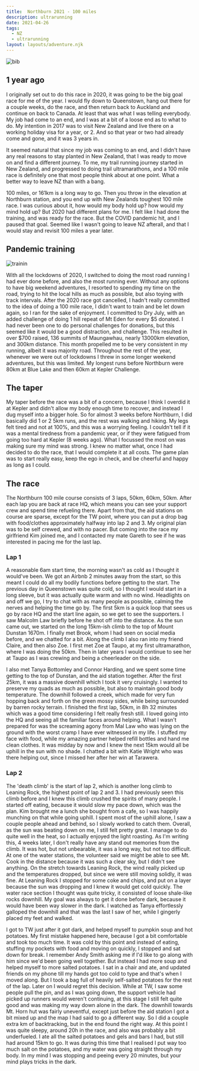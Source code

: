 ```yaml
---
title:  Northburn 2021 - 100 miles
description: ultrarunning
date: 2021-04-26
tags:
  - NZ
  - ultrarunning
layout: layouts/adventure.njk
---
```


![bib](https://lh3.googleusercontent.com/OUViZjPp4-g1nDDzp2p4Lnyig8yGj1bwlrOAz-ao_LOnS81AplUKoEdjq29hQR_3GgNrPCII5i2PxLAhMDL3Uuyw1OQtA94rbuMJ8SUV_eiCp6JvFzW6N9YTU6B-pADw9et_oUwZthZWBbVx0IGbyWxs6cqBvkizsz_fmg3yvGgi5B2Swfm0jUVhotSiunAy5Qe1e-c65kIGySeMikL0UMJ2X14_x95Z5NfztfP215NM2pyZKiki-uVBFWL2S0I--ujrmIPg0-1mqjaywrQMJbyMiMeJwENIQ1sk5YHHszRghSTyaKHRUU3Yi2dUigsxGA2Yx9tFwkxn2hFuwM-Vih1JruWQrcSQEri_yrmKbWEFB9-OqfZD-Lv-WJo5VfEOGOdcGm1mcd5DvR8I5fmUk7GRmn9NneUwuEIJrQqJRZAT6pTT7bx1Qh-JhGjgb2ICIqPF3F9svLWFbsCvWIir-n86WG15DCkwkNweffGdqr2xju64gsdTFohX7hT6FXZeO9zsEOtUNATM9laIK1lhyZYJRJiIloD7uwL8gIjEXA7z-40Bjs51h-w8D_QVGtHwnQpcrzlBLisCnve2oGFXbk239jrINAyMfJrYtHRgkzWKwYZY4vzGqzM1a1QBjoW3VMuoisN-6z4mlDX5mHrhstIyF7R4GjERTNdhaHoIC31MZSRKURNlQCg-yzBsAhn12lpWDwPV22WMxTTT7f9FWomN=w1146-h1528-no?authuser=0)

## 1 year ago
I originally set out to do this race in 2020, it was going to be the big goal race for me of the year. I would fly down to Queenstown, hang out there for a couple weeks, do the race, and then return back to Auckland and continue on back to Canada. At least that was what I was telling everybody. My job had come to an end, and I was at a bit of a loose end as to what to do. My intention in 2017 was to visit New Zealand and live there on a working holiday visa for a year, or 2. And so that year or two had already come and gone, and it was 3 years in. 

It seemed natural that since my job was coming to an end, and I didn't have any real reasons to stay planted in New Zealand, that I was ready to move on and find a different journey. To me, my trail running journey started in New Zealand, and progressed to doing trail ultramarathons, and a 100 mile race is definitely one that most people think about at one point. What a better way to leave NZ than with a bang. 

100 miles, or 161km is a long way to go. Then you throw in the elevation at Northburn station, and you end up with New Zealands toughest 100 mile race. I was curious about it, how would my body hold up? how would my mind hold up? But 2020 had different plans for me. I felt like I had done the training, and was ready for the race. But the COVID pandemic hit, and I paused that goal. Seemed like I wasn't going to leave NZ afterall, and that I would stay and revisit 100 miles a year later. 

## Pandemic training

![trainin](https://lh3.googleusercontent.com/wW7hABDqoyVX9Sl6EHOIG6F3YMGOCo47uhIF-T2cIozqVJyEA83wswXWPee3gerCnezdJXvBgNkLMgnr9nzTTZmsWJw7G36CuusFcG1EPiUzI4095xO6K0SNDxKqbTCHp2QBdbMxkXhXqW25rp5swZLvkKEOxyttz1QTid1w-1YNyCEB312K2GpqxMNx0dp9dErcoJ5eo2c0lIahAvaq3L8Pm6-eBum48cqHHpTLX39K6voWke7Yi4Z3jeO364BfUJe6POXJsvoXwsHRY7MQtmhwFX80H8quXuNpPE_hhi6xh2dhoQJEID6UpwYWlXaVoTn71EutZJdidPDOPs1-zgK9XkAJ6940HiNtqxf_AeMd45zw6ZxukOpw4-yc6Yn3q2De28iYOhp8m1x639vcejOjXKxgAgaOHOEegPsi_O3yY-DUZyQa4NazU45-3fFfHV6sRM9XiwU4TKpuLdjHYdNCQiciOClvx1mYNGCHfC567QsJtNHEu9A4vao6e3uKvgF8kxLFDOOsQ4Os1kg3Q8sT2fybdeCdk4Io-2F0j9X0kITwQSiYaNPpqBzRN68LonCM66T99DTaMRdYDMCjVKj6WNh1VqDftGSys13C4z8U1BxCwscRRRHgCb6HRfaoi6w-tasaMxmYTLP0zlY_SeQI4H7GFisrOC2TnfC5fW_yGhv8icJUuj7djOrDzU3BIyL-XvHfDkKOwJZSybMSY5a-=w724-h318-no?authuser=0)

With all the lockdowns of 2020, I switched to doing the most road running I had ever done before, and also the most running ever. Without any options to have big weekend adventures, I resorted to spending my time on the road, trying to hit the local hills as much as possible, but also toying with track intervals. After the 2020 race got cancelled, I hadn't really committed to the idea of doing a 100 mile race, I didn't want to train and be let down again, so I ran for the sake of enjoyment. I committed to Dry July, with an added challenge of doing 1 hill repeat of Mt Eden for every $5 donated. I had never been one to do personal challenges for donations, but this seemed like it would be a good distraction, and challenge. This resulted in over $700 raised, 136 summits of Maungawhau, nearly 13000km elevation, and 300km distance. This month propelled me to be very consistent in my running, albeit it was majority road. Throughout the rest of the year, whenever we were out of lockdowns I threw in some longer weekend adventures, but this was limited. My longest runs before Northburn were 80km at Blue Lake and then 60km at Kepler Challenge. 

## The taper
My taper before the race was a bit of a concern, because I think I overdid it at Kepler and didn't allow my body enough time to recover, and instead I dug myself into a bigger hole. So for almost 3 weeks before Northburn, I did basically did 1 or 2 5km runs, and the rest was walking and hiking. My legs felt tired and not at 100%, and this was a worrying feeling. I couldn't tell if it was a mental tiredness from a pandemic year, or if they were fatigued from going too hard at Kepler (8 weeks ago). What I focussed the most on was making sure my mind was strong. I knew no matter what, once I had decided to do the race, that I would complete it at all costs. The game plan was to start really easy, keep the ego in check, and be cheerful and happy as long as I could. 

## The race
The Northburn 100 mile course consists of 3 laps, 50km, 60km, 50km. After each lap you are back at race HQ, which means you can see your support crew and spend time refueling there. Apart from that, the aid stations on course are sparse, except for the TW point, where you can put a drop bag with food/clothes approximately halfway into lap 2 and 3. My original plan was to be self crewed, and with no pacer. But coming into the race my girlfriend Kim joined me, and I contacted my mate Gareth to see if he was interested in pacing me for the last lap.

### Lap 1
A reasonable 6am start time, the morning wasn't as cold as I thought it would've been. We got an Airbnb 2 minutes away from the start, so this meant I could do all my bodily functions before getting to the start. The previous day in Queenstown was quite cold, so I thought I would start in a long sleeve, but it was actually quite warm and with no wind. Headlights on and off we go, I try to chat with as many people as possible, calming the nerves and helping the time go by. The first 5km is a quick loop that sees us go by race HQ and the start line again, so we get to see the supporters. I saw Malcolm Law briefly before he shot off into the distance. As the sun came out, we started on the long 15km-ish climb to the top of Mount Dunstan 1670m. I finally met Brook, whom I had seen on social media before, and we chatted for a bit. Along the climb I also ran into my friend Claire, and then also Zoe. I first met Zoe at Taupo, at my first ultramarathon, where I was doing the 50km. Then in later years I would continue to see her at Taupo as I was crewing and being a cheerleader on the side. 

I also met Tanya Bottomley and Connor Harding, and we spent some time getting to the top of Dunstan, and the aid station together. After the first 25km, it was a massive downhill which I took it very cruisingly. I wanted to preserve my quads as much as possible, but also to maintain good body temperature. The downhill followed a creek, which made for very fun hopping back and forth on the green mossy sides, while being surrounded by barren rocky terrain. I finished the first lap, 50km, in 8h 32 minutes which was a good time considering I felt really fresh still. I loved going into the HQ and seeing all the familiar faces around helping. What I wasn't prepared for was the screaming agony from Mal Law who was lying on the ground with the worst cramp I have ever witnessed in my life. I stuffed my face with food, while my amazing partner helped refill bottles and hand me clean clothes. It was midday by now and I knew the next 15km would all be uphill in the sun with no shade. I chatted a bit with Katie Wright who was there helping out, since I missed her after her win at Tarawera. 

### Lap 2
The 'death climb' is the start of lap 2, which is another long climb to Leaning Rock, the highest point of lap 2 and 3. I had previously seen this climb before and I knew this climb crushed the spirits of many people. I started off eating, because it would slow my pace down, which was the plan. Kim brought me a lunch she bought from a cafe, so I was happily munching on that while going uphill. I spent most of the uphill alone, I saw a couple people ahead and behind, so I slowly worked to catch them. Overall, as the sun was beating down on me, I still felt pretty great. I manage to do quite well in the heat, so I actually enjoyed the light roasting. As I'm writing this, 4 weeks later, I don't really have any stand out memories from the climb. It was hot, but not unbearable, it was a long way, but not too difficult. At one of the water stations, the volunteer said we might be able to see Mt. Cook in the distance because it was such a clear sky, but I didn't see anything. On the stretch towards Leaning Rock, the wind really picked up and the temperatures dropped, but since we were still moving solidly, it was fine. At Leaning Rock I stopped for some coke and chips, and put on a layer because the sun was dropping and I knew it would get cold quickly. The water race section I thought was quite tricky, it consisted of loose shale-like rocks downhill. My goal was always to get it done before dark, because it would have been way slower in the dark. I watched as Tanya effortlessly galloped the downhill and that was the last I saw of her, while I gingerly placed my feet and walked. 

I got to TW just after it got dark, and helped myself to pumpkin soup and hot potatoes. My first mistake happened here, because I got a bit comfortable and took too much time. It was cold by this point and instead of eating, stuffing my pockets with food and moving on quickly, I stopped and sat down for break. I remember Andy Smith asking me if I'd like to go along with him since we'd been going well together. But instead I had more soup and helped myself to more salted potatoes. I sat in a chair and ate, and updated friends on my phone till my hands got too cold to type and that's when I moved along. But I took a bag full of heavily self-salted potatoes for the rest of the lap. Later on I would regret this decision. While at TW, I saw some people pull the pin, and as I was going down, the support vehicle had picked up runners would weren't continuing, at this stage I still felt quite good and was making my way down alone in the dark. The downhill towards Mt. Horn hut was fairly uneventful, except just before the aid station I got a bit mixed up and the map I had said to go a different way. So I did a couple extra km of backtracking, but in the end found the right way. At this point I was quite sleepy, around 20h in the race, and also was probably a bit underfueled. I ate all the salted potatoes and gels and bars I had, but still had around 15km to go. It was during this time that I realised I put way too much salt on the potatoes, and my water was going straight through my body. In my mind I was stopping and peeing every 20 minutes, but your mind plays tricks in the dark. 





 